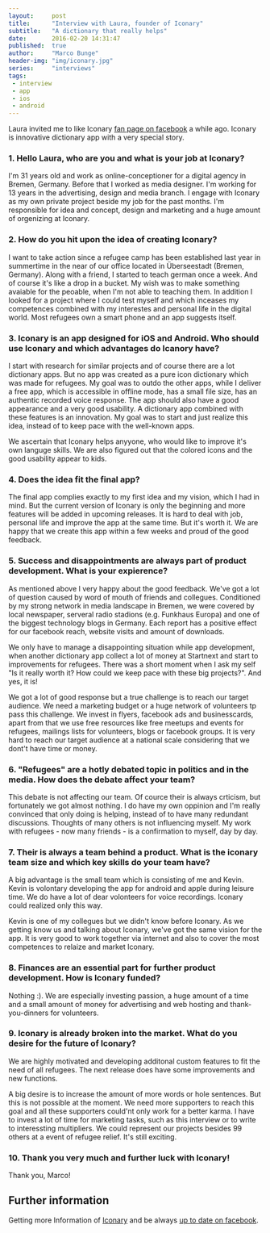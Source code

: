 ```yaml
---
layout:     post
title:      "Interview with Laura, founder of Iconary"
subtitle:   "A dictionary that really helps"
date:       2016-02-20 14:31:47
published:  true
author:     "Marco Bunge"
header-img: "img/iconary.jpg"
series:     "interviews"
tags:
 - interview
 - app
 - ios
 - android
---
```


Laura invited me to like Iconary <a href="https://www.facebook.com/iconary" target="_blank">fan page on facebook</a> a while ago. Iconary is innovative dictionary app with a very special story.

### 1. Hello Laura, who are you and what is your job at Iconary?

I'm 31 years old and work as online-conceptioner for a digital agency in Bremen, Germany. Before that I worked as media designer. I'm working for 13 years in the advertising, design and media branch. I engage with Iconary as my own private project beside my job for the past months. I'm responsible for idea and concept, design and marketing and a huge amount of orgenizing at Iconary.

### 2. How do you hit upon the idea of creating Iconary?

I want to take action since a refugee camp has been established last year in summertime in the near of our office located in Überseestadt (Bremen, Germany). Along with a friend, I started to teach german once a week. And of course it's like a drop in a bucket. My wish was to make something avaiable for the peoable, when I'm not able to teaching them. In addition I looked for a project where I could test myself and which inceases my competences combined with my interestes and personal life in the digital world. Most refugees own a smart phone and an app suggests itself.

### 3. Iconary is an app designed for iOS and Android. Who should use Iconary and which advantages do Icanory have?

I start with research for similar projects and of course there are a lot dictionary apps. But no app was created as a pure icon dictionary which was made for refugees. My goal was to outdo the other apps, while I deliver a free app, which is accessible in offline mode, has a small file size, has an authentic recorded voice response. The app should also have a good appearance and a very good usability. A dictionary app combined with these features is an innovation. My goal was to start and just realize this idea, instead of to keep pace with the well-known apps.

We ascertain that Iconary helps anyyone, who would like to improve it's own languge skills. We are also figured out that the colored icons and the good usability appear to kids.

### 4. Does the idea fit the final app?

The final app complies exactly to my first idea and my vision, which I had in mind. But the current version of Iconary is only the beginning and more features will be added in upcoming releases. It is hard to deal with job, personal life and improve the app at the same time. But it's worth it. We are happy that we create this app within a few weeks and proud of the good feedback.

### 5. Success and disappointments are always part of product development. What is your expierence?

As mentioned above I very happy about the good feedback. We've got a lot of question caused by word of mouth of friends and collegues. Conditioned by my strong network in media landscape in Bremen, we were covered by local newspaper, serveral radio stadions (e.g. Funkhaus Europa) and one of the biggest technology blogs in Germany. Each report has a positive effect for our facebook reach, website visits and amount of downloads.

We only have to manage a disappointing situation while app development, when another dictionary app collect a lot of money at Startnext and start to improvements for refugees. There was a short moment when I ask my self "Is it really worth it? How could we keep pace with these big projects?". And yes, it is!

We got a lot of good response but a true challenge is to reach our target audience. We need a marketing budget or a huge network of volunteers tp pass this challenge. We invest in flyers, facebook ads and businesscards, apart from that we use free resources like free meetups and events for refugees, mailings lists for volunteers, blogs or facebook groups. It is very hard to reach our target audience at a national scale considering that we dont't have time or money.

### 6. "Refugees" are a hotly debated topic in politics and in the media. How does the debate affect your team?

This debate is not affecting our team. Of cource their is always crticism, but fortunately we got almost nothing. I do have my own oppinion and I'm really convinced that only doing is helping, instead of to have many redundant discussions. Thoughts of many others is not influencing myself. My work with refugees - now many friends - is a confirmation to myself, day by day.

### 7. Their is always a team behind a product. What is the iconary team size and which key skills do your team have?

A big advantage is the small team which is consisting of me and Kevin. Kevin is volontary developing the app for android and apple during leisure time. We do have a lot of dear volonteers for voice recordings. Iconary could realized only this way.

Kevin is one of my collegues but we didn't know before Iconary. As we getting know us and talking about Iconary, we've got the same vision for the app. It is very good to work together via internet and also to cover the most competences to relaize and market Iconary.

### 8. Finances are an essential part for further product development. How is Iconary funded?

Nothing :). We are especially investing passion, a huge amount of a time and a small amount of money for advertising and web hosting and thank-you-dinners for volunteers. 

### 9. Iconary is already broken into the market. What do you desire for the future of Iconary?

We are highly motivated and developing additonal custom features to fit the need of all refugees. The next release does have some improvements and new functions.

A big desire is to increase the amount of more words or hole sentences. But this is not possible at the moment. We need more supporters to reach this goal and all these supporters could'nt only work for a better karma. I have to invest a lot of time for marketing tasks, such as this interview or to write to interessting multipliers. We could represent our projects besides 99 others at a event of refugee relief. It's still exciting.

### 10. Thank you very much and further luck with Iconary!

Thank you, Marco!

## Further information

Getting more Information of <a href="http://iconary.eu/" target="_blank">Iconary</a> and be always <a href="https://www.facebook.com/iconary" target="_blank">up to date on facebook</a>.
